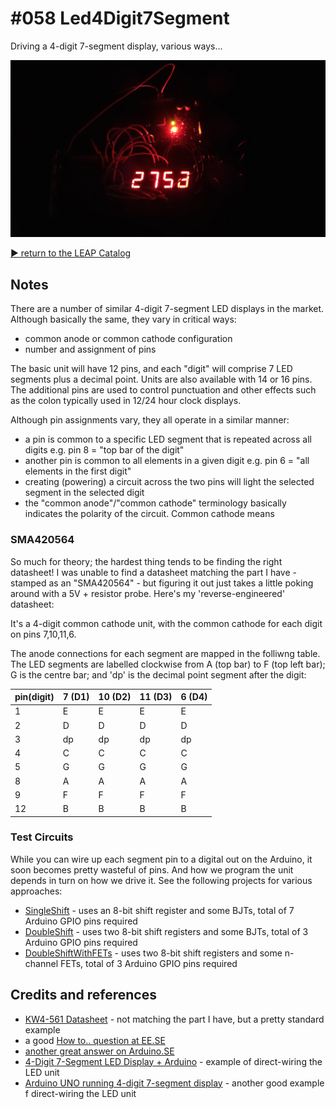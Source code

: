 # #058 Led4Digit7Segment

Driving a 4-digit 7-segment display, various ways...

![Build](./assets/Led4Digit7Segment_build.jpg?raw=true)


[:arrow_forward: return to the LEAP Catalog](https://leap.tardate.com)

## Notes

There are a number of similar 4-digit 7-segment LED displays in the market.
Although basically the same, they vary in critical ways:
* common anode or common cathode configuration
* number and assignment of pins

The basic unit will have 12 pins, and each "digit" will comprise 7 LED segments plus a decimal point.
Units are also available with 14 or 16 pins.
The additional pins are used to control punctuation and other effects such as the colon typically used
in 12/24 hour clock displays.

Although pin assignments vary, they all operate in a similar manner:
* a pin is common to a specific LED segment that is repeated across all digits e.g. pin 8 = "top bar of the digit"
* another pin is common to all elements in a given digit e.g. pin 6 = "all elements in the first digit"
* creating (powering) a circuit across the two pins will light the selected segment in the selected digit
* the "common anode"/"common cathode" terminology basically indicates the polarity of the circuit. Common cathode means

### SMA420564
So much for theory; the hardest thing tends to be finding the right datasheet!
I was unable to find a datasheet matching the part I have - stamped as an "SMA420564" -
but figuring it out just takes a little poking around with a 5V + resistor probe.
Here's my 'reverse-engineered' datasheet:

It's a 4-digit common cathode unit, with the common cathode for each digit on pins 7,10,11,6.

The anode connections for each segment are mapped in the folliwng table.
The LED segments are labelled clockwise from A (top bar) to F (top left bar); G is the centre bar; and 'dp' is the decimal point segment after the digit:

| pin(digit) | 7 (D1)  | 10 (D2) | 11 (D3) | 6 (D4) |
|------------|---------|---------|---------|--------|
| 1          | E       | E       | E       | E      |
| 2          | D       | D       | D       | D      |
| 3          | dp      | dp      | dp      | dp     |
| 4          | C       | C       | C       | C      |
| 5          | G       | G       | G       | G      |
| 8          | A       | A       | A       | A      |
| 9          | F       | F       | F       | F      |
| 12         | B       | B       | B       | B      |

### Test Circuits

While you can wire up each segment pin to a digital out on the Arduino, it soon becomes pretty wasteful of pins.
And how we program the unit depends in turn on how we drive it. See the following projects for various approaches:

* [SingleShift](./SingleShift) - uses an 8-bit shift register and some BJTs, total of 7 Arduino GPIO pins required
* [DoubleShift](./DoubleShift) - uses two 8-bit shift registers and some BJTs, total of 3 Arduino GPIO pins required
* [DoubleShiftWithFETs](./DoubleShiftWithFETs) - uses two 8-bit shift registers and some n-channel FETs, total of 3 Arduino GPIO pins required


## Credits and references
* [KW4-561 Datasheet](http://www.sme.com.hk/globetec/LED%20Displays/Four%20Digit%20Display/KW4-561.pdf) - not matching the part I have, but a pretty standard example
* a good [How to.. question at EE.SE](http://electronics.stackexchange.com/questions/34815/using-4-digit-7-segment-led)
* [another great answer on Arduino.SE](http://arduino.stackexchange.com/questions/21608/how-to-use-a-common-anode-7-segment-4-digit-display/21609#21609)
* [4-Digit 7-Segment LED Display + Arduino](http://www.instructables.com/id/4-Digit-7-Segment-LED-Display-Arduino/) - example of direct-wiring the LED unit
* [Arduino UNO running 4-digit 7-segment display](http://www.hobbytronics.co.uk/arduino-4digit-7segment) - another good example f direct-wiring the LED unit

